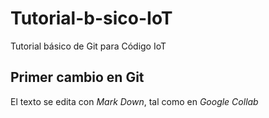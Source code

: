 # Tutorial-b-sico-IoT
Tutorial básico de Git para Código IoT

## Primer cambio en Git
El texto se edita con _Mark Down_, tal como en *Google Collab*

